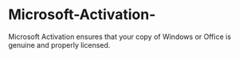 # Microsoft-Activation-
Microsoft Activation ensures that your copy of Windows or Office is genuine and properly licensed.
